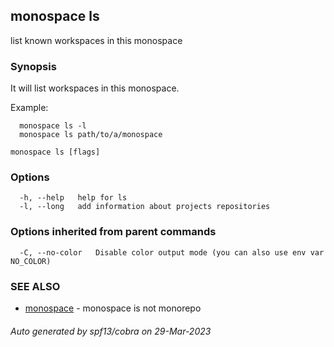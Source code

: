 ## monospace ls

list known workspaces in this monospace

### Synopsis

It will list workspaces in this monospace.

Example:
```
  monospace ls -l
  monospace ls path/to/a/monospace
```

```
monospace ls [flags]
```

### Options

```
  -h, --help   help for ls
  -l, --long   add information about projects repositories
```

### Options inherited from parent commands

```
  -C, --no-color   Disable color output mode (you can also use env var NO_COLOR)
```

### SEE ALSO

* [monospace](monospace.md)	 - monospace is not monorepo

###### Auto generated by spf13/cobra on 29-Mar-2023
